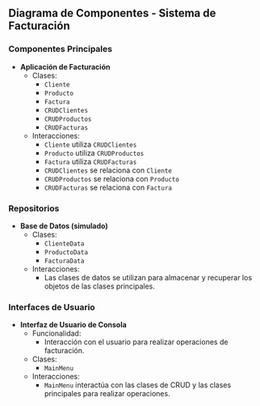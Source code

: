 ## Diagrama de Componentes - Sistema de Facturación

### Componentes Principales
- **Aplicación de Facturación**
  - Clases:
    - `Cliente`
    - `Producto`
    - `Factura`
    - `CRUDClientes`
    - `CRUDProductos`
    - `CRUDFacturas`
  - Interacciones:
    - `Cliente` utiliza `CRUDClientes`
    - `Producto` utiliza `CRUDProductos`
    - `Factura` utiliza `CRUDFacturas`
    - `CRUDClientes` se relaciona con `Cliente`
    - `CRUDProductos` se relaciona con `Producto`
    - `CRUDFacturas` se relaciona con `Factura`

### Repositorios
- **Base de Datos (simulado)**
  - Clases:
    - `ClienteData`
    - `ProductoData`
    - `FacturaData`
  - Interacciones:
    - Las clases de datos se utilizan para almacenar y recuperar los objetos de las clases principales.

### Interfaces de Usuario
- **Interfaz de Usuario de Consola**
  - Funcionalidad:
    - Interacción con el usuario para realizar operaciones de facturación.
  - Clases:
    - `MainMenu`
  - Interacciones:
    - `MainMenu` interactúa con las clases de CRUD y las clases principales para realizar operaciones.

